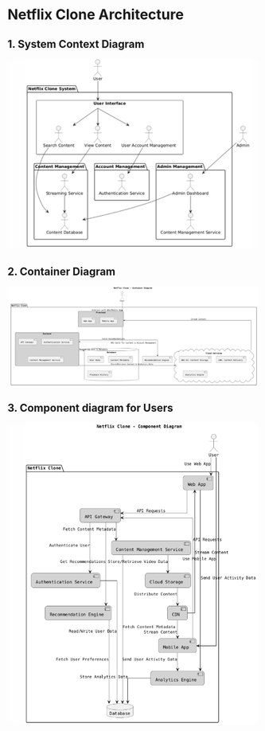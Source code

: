 # Netflix Clone Architecture 

## 1. System Context Diagram
![alt text](<Screenshot 2024-12-03 235012.png>)

## 2. Container Diagram 
![alt text](<Screenshot 2024-12-04 005549.png>)

## 3. Component diagram for Users
![alt text](<Screenshot 2024-12-04 005750.png>)